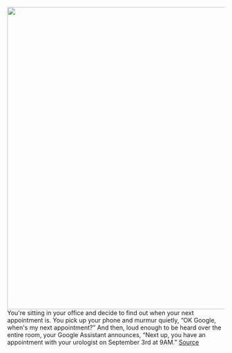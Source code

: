 <img src='https://cdn.vox-cdn.com/thumbor/SV8Bl-vZDE7MS-v67lldS64kZIY=/0x0:2040x1360/1200x800/filters:focal(857x517:1183x843)/cdn.vox-cdn.com/uploads/chorus_image/image/70625437/acastro_180510_1777_google_assistant_0003.0.jpg' width='700px' /><br/>
You're sitting in your office and decide to find out when your next appointment is. You pick up your phone and murmur quietly, “OK Google, when's my next appointment?” And then, loud enough to be heard over the entire room, your Google Assistant announces, “Next up, you have an appointment with your urologist on September 3rd at 9AM.”
<a href='https://www.theverge.com/22979075/google-assistant-mute-android-phone-how-to'> Source <a/>